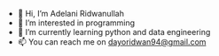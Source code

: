- 👋 Hi, I’m Adelani Ridwanullah
- 👀 I’m interested in programming
- 🌱 I’m currently learning python and data engineering
- 📫 You can reach me on dayoridwan94@gmail.com

<!---
ridwandayo/ridwandayo is a ✨ special ✨ repository because its `README.md` (this file) appears on your GitHub profile.
You can click the Preview link to take a look at your changes.
--->
